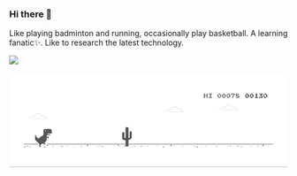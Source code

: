 ### Hi there 👋

Like playing badminton and running, occasionally play basketball. A learning fanatic✨. Like to research the latest technology. 


![](https://github-readme-stats.vercel.app/api?username=misakiga)

<!--
**MISAKIGA/MISAKIGA** is a ✨ _special_ ✨ repository because its `README.md` (this file) appears on your GitHub profile.

Here are some ideas to get you started:

- 🔭 I’m currently working on ...
- 🌱 I’m currently learning ...
- 👯 I’m looking to collaborate on ...
- 🤔 I’m looking for help with ...
- 💬 Ask me about ...
- 📫 How to reach me: ...
- 😄 Pronouns: ...
- ⚡ Fun fact: ...
-->

![Dino](https://raw.githubusercontent.com/MISAKIGA/MISAKIGA/main/dino.gif)
